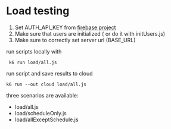 # Load testing

1. Set AUTH_API_KEY from [firebase project](https://console.firebase.google.com/project/time-planner-dc611/settings/general/web:NWRmN2JmMmQtMmY2YS00YThiLWIyY2QtNGU1MThiZWE2ZTE1?hl=pl)
2. Make sure that users are initialized ( or do it with initUsers.js)
3. Make sure to correctly set server url (BASE_URL)

run scripts locally with
```
 k6 run load/all.js
```

run script and save results to cloud
```
k6 run --out cloud load/all.js
```

three scenarios are available:
- load/all.js
- load/scheduleOnly.js
- load/allExceptSchedule.js

